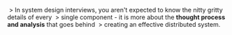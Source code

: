  > In system design interviews, you aren't expected to know the nitty gritty details of every
 > single component - it is more about the **thought process and analysis** that goes behind
 > creating an effective distributed system.
 
